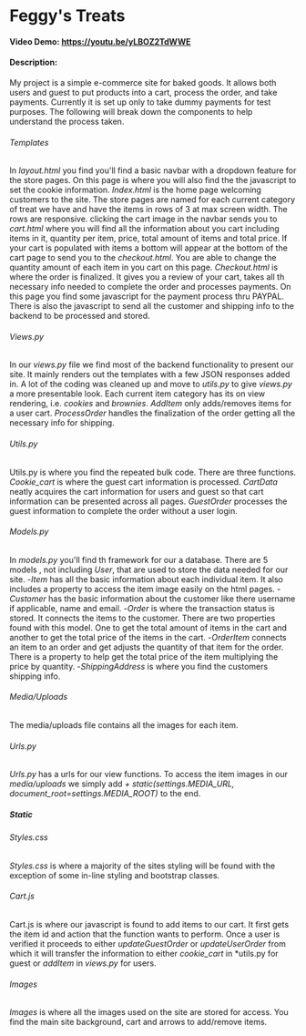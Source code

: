 # Feggy's Treats 
#### Video Demo:  https://youtu.be/yLBOZ2TdWWE
#### Description:

My project is a simple e-commerce site for baked goods. It allows both users and guest to put products into a cart, process the order, and take payments. Currently it is set up only to take dummy payments for test purposes. The following will break down the components to help understand the process taken.

###### Templates
In *layout.html* you find you'll find a basic navbar with a dropdown feature for the store pages. On this page is where you will also find the the javascript to set the cookie information. *Index.html* is the home page welcoming customers to the site. The store pages are named for each current category of treat we have and have the items in rows of 3 at max screen width. The rows are responsive. clicking the cart image in the navbar sends you to *cart.html* where you will find all the information about you cart including items in it, quantity per item, price, total amount of items and total price. If your cart is populated with items a bottom will appear at the bottom of the cart page to send you to the *checkout.html*. You are able to change the quantity amount of each item in you cart on this page. *Checkout.html* is where the order is finalized. It gives you a review of your cart, takes all th necessary info needed to complete the order and processes payments. On this page you find some javascript for the payment process thru PAYPAL. There is also the javascript to send all the customer and shipping info to the backend to be processed and stored.

###### Views.py

In our *views.py* file we find most of the backend functionality to present our site. It mainly renders out the templates with a few JSON responses added in. A lot of the coding was cleaned up and move to *utils.py* to give *views.py* a more presentable look. Each current item category has its on view rendering, i.e. *cookies* and *brownies*.  *AddItem* only adds/removes items for a user cart. *ProcessOrder* handles the finalization of the order getting all the necessary info for shipping.

###### Utils.py

Utils.py is where you find the repeated bulk code. There are three functions. *Cookie_cart* is where the guest cart information is processed. *CartData* neatly acquires the cart information for users and guest so that cart information can be presented across all pages. *GuestOrder* processes the guest information to complete the order without a user login.

###### Models.py

In *models.py* you'll find th framework for our a database. There are 5 models , not including *User*, that are used to store the data needed for our site. 
    -*Item* has all the basic information about each individual item. It also includes a property to access the item image easily on the html pages.
    -*Customer* has the basic information about the customer like there username if applicable, name and email.
    -*Order* is where the transaction status is stored. It connects the items to the customer. There are two properties found with this model. One to get the total amount of items in the cart and another to get the total price of the items in the cart.
    -*OrderItem* connects an item to an order and get adjusts the quantity of that item for the order. There is a property to help get the total price of the item multiplying the price by quantity.
    -*ShippingAddress* is where you find the customers shipping info.

###### Media/Uploads

The media/uploads file contains all the images for each item.

###### Urls.py

*Urls.py* has a urls for our view functions. To access the item images in our *media/uploads* we simply add *+ static(settings.MEDIA_URL, document_root=settings.MEDIA_ROOT)* to the end.


##### Static
###### Styles.css

*Styles.css* is where a majority of the sites styling will be found with the exception of some in-line styling and bootstrap classes.

###### Cart.js

Cart.js is where our javascript is found to add items to our cart. It first gets the item id and action that the function wants to perform. Once a user is verified it proceeds to either *updateGuestOrder* or *updateUserOrder* from which it will transfer the information to either *cookie_cart* in *utils.py for guest or *addItem* in *views.py* for users.

###### Images
*Images* is where all the images used on the site are stored for access. You find the main site background, cart and arrows to add/remove items.